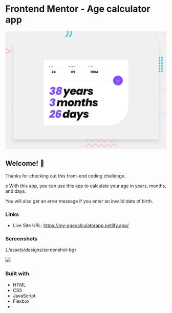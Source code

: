 # Frontend Mentor - Age calculator app

![Design preview for the Age calculator app coding challenge](./design/desktop-preview.jpg)

## Welcome! 👋

Thanks for checking out this front-end coding challenge.

e With this app, you can use this app to calculate your age in years, months, and days.

You will also get an error message if you enter an invalid date of birth.

### Links
- Live Site URL: https://my-agecalculatorapp.netlify.app/

### Screenshots
(./assets/designs/screenshot-bg)


![](../../../Screenshot%202023-07-14%20at%2013.19.11.png)

### Built with
- HTML
- CSS
- JavaScript
- Flexbox
- 

